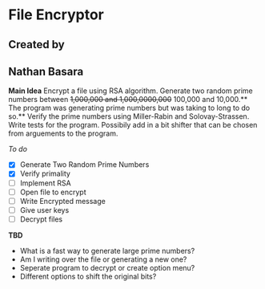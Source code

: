 # File Encryptor
## Created by
## Nathan Basara
**Main Idea**
Encrypt a file using RSA algorithm. Generate two random prime numbers between ~~1,000,000 and 1,000,0000,000~~ 100,000 and 10,000.**  The program was generating prime numbers but was taking to long to do so.**   Verify the prime numbers using Miller-Rabin and Solovay-Strassen. Write tests for the program.  Possibily add in a bit shifter that can be chosen from arguements to the program.

*To do*
- [X] Generate Two Random Prime Numbers
- [X] Verify primality
- [ ] Implement RSA
- [ ] Open file to encrypt
- [ ] Write Encrypted message
- [ ] Give user keys
- [ ] Decrypt files

**TBD**
- What is a fast way to generate large prime numbers?
- Am I writing over the file or generating a new one?
- Seperate program to decrypt or create option menu?
- Different options to shift the original bits?

